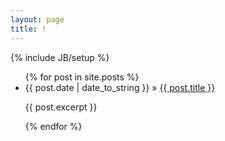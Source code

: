 ```yaml
---
layout: page
title: !
---
```

{% include JB/setup %}

<ul class="posts">
  {% for post in site.posts %}
    <li>
		<span>{{ post.date | date_to_string }}</span> &raquo; 
		<a href="{{ BASE_PATH }}{{ post.url }}">{{ post.title }}</a>
		<p>{{ post.excerpt }}</p>
	</li>
  {% endfor %}
</ul>

